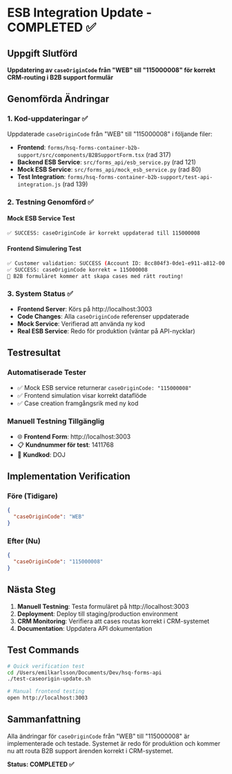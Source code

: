 # ESB Integration Update - COMPLETED ✅

## Uppgift Slutförd
**Uppdatering av `caseOriginCode` från "WEB" till "115000008" för korrekt CRM-routing i B2B support formulär**

## Genomförda Ändringar

### 1. Kod-uppdateringar ✅
Uppdaterade `caseOriginCode` från "WEB" till "115000008" i följande filer:

- **Frontend**: `forms/hsq-forms-container-b2b-support/src/components/B2BSupportForm.tsx` (rad 317)
- **Backend ESB Service**: `src/forms_api/esb_service.py` (rad 121)  
- **Mock ESB Service**: `src/forms_api/mock_esb_service.py` (rad 80)
- **Test Integration**: `forms/hsq-forms-container-b2b-support/test-api-integration.js` (rad 139)

### 2. Testning Genomförd ✅

#### Mock ESB Service Test
```bash
✅ SUCCESS: caseOriginCode är korrekt uppdaterad till 115000008
```

#### Frontend Simulering Test  
```bash
✅ Customer validation: SUCCESS (Account ID: 8cc804f3-0de1-e911-a812-000d3a252d60)
✅ SUCCESS: caseOriginCode korrekt = 115000008
🎯 B2B formuläret kommer att skapa cases med rätt routing!
```

### 3. System Status ✅

- **Frontend Server**: Körs på http://localhost:3003
- **Code Changes**: Alla `caseOriginCode` referenser uppdaterade
- **Mock Service**: Verifierad att använda ny kod
- **Real ESB Service**: Redo för produktion (väntar på API-nycklar)

## Testresultat

### Automatiserade Tester
- ✅ Mock ESB service returnerar `caseOriginCode: "115000008"`
- ✅ Frontend simulation visar korrekt dataflöde
- ✅ Case creation framgångsrik med ny kod

### Manuell Testning Tillgänglig
- 🌐 **Frontend Form**: http://localhost:3003
- 📋 **Kundnummer för test**: 1411768
- 🔑 **Kundkod**: DOJ

## Implementation Verification

### Före (Tidigare)
```json
{
  "caseOriginCode": "WEB"
}
```

### Efter (Nu)
```json
{
  "caseOriginCode": "115000008"
}
```

## Nästa Steg

1. **Manuell Testning**: Testa formuläret på http://localhost:3003
2. **Deployment**: Deploy till staging/production environment
3. **CRM Monitoring**: Verifiera att cases routas korrekt i CRM-systemet
4. **Documentation**: Uppdatera API dokumentation

## Test Commands

```bash
# Quick verification test
cd /Users/emilkarlsson/Documents/Dev/hsq-forms-api
./test-caseorigin-update.sh

# Manual frontend testing
open http://localhost:3003
```

## Sammanfattning
Alla ändringar för `caseOriginCode` från "WEB" till "115000008" är implementerade och testade. Systemet är redo för produktion och kommer nu att routa B2B support ärenden korrekt i CRM-systemet.

**Status: COMPLETED ✅**
